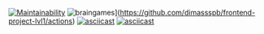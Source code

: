 [![Maintainability](https://api.codeclimate.com/v1/badges/a99a88d28ad37a79dbf6/maintainability)](https://codeclimate.com/github/dimassspb/frontend-project-lvl1/maintainability)
![braingames](https://github.com/dimassspb/frontend-project-lvl1/workflows/braingames/badge.svg)](https://github.com/dimassspb/frontend-project-lvl1/actions)
[![asciicast](https://asciinema.org/a/319686.svg)](https://asciinema.org/a/319686)
[![asciicast](https://asciinema.org/a/OCGl75YRyyVNhcECl0vyidk57.svg)](https://asciinema.org/a/OCGl75YRyyVNhcECl0vyidk57)
